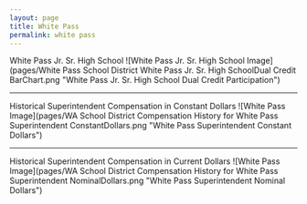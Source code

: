 ```yaml
---
layout: page
title: White Pass
permalink: white pass
---
```



White Pass Jr. Sr. High School
![White Pass Jr. Sr. High School Image](pages/White Pass School District White Pass Jr. Sr. High SchoolDual Credit BarChart.png "White Pass Jr. Sr. High School Dual Credit Participation")

___

Historical Superintendent Compensation in Constant Dollars
![White Pass Image](pages/WA School District Compensation History for White Pass Superintendent ConstantDollars.png "White Pass Superintendent Constant Dollars")

___

Historical Superintendent Compensation in Current Dollars
![White Pass Image](pages/WA School District Compensation History for White Pass Superintendent NominalDollars.png "White Pass Superintendent Nominal Dollars")